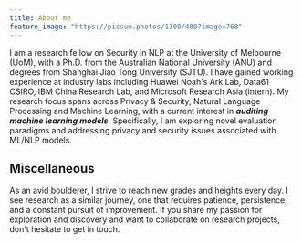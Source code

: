 ```yaml
---
title: About me
feature_image: "https://picsum.photos/1300/400?image=768"
---
```


I am a research fellow on Security in NLP at the University of Melbourne (UoM), with a Ph.D. from the Australian National University (ANU) and degrees from Shanghai Jiao Tong University (SJTU). I have gained working experience at industry labs including Huawei Noah's Ark Lab, Data61 CSIRO, IBM China Research Lab, and Microsoft Research Asia (intern). My research focus spans across Privacy & Security, Natural Language Processing and Machine Learning, with a current interest in ***auditing machine learning models***. Specifically, I am exploring novel evaluation paradigms and addressing privacy and security issues associated with ML/NLP models.

## Miscellaneous


As an avid boulderer, I strive to reach new grades and heights every day. I see research as a similar journey, one that requires patience, persistence, and a constant pursuit of improvement. If you share my passion for exploration and discovery and want to collaborate on research projects, don't hesitate to get in touch.